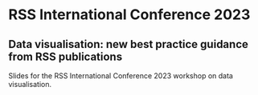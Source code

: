 # RSS International Conference 2023

## Data visualisation: new best practice guidance from RSS publications

Slides for the RSS International Conference 2023 workshop on data visualisation.
